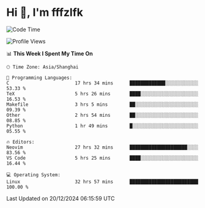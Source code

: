 # Hi 👋, I'm fffzlfk

<!--START_SECTION:waka-->
![Code Time](http://img.shields.io/badge/Code%20Time-1%2C026%20hrs%2027%20mins-blue)

![Profile Views](http://img.shields.io/badge/Profile%20Views-0-blue)

📊 **This Week I Spent My Time On** 

```text
🕑︎ Time Zone: Asia/Shanghai

💬 Programming Languages: 
C                        17 hrs 34 mins      █████████████░░░░░░░░░░░░   53.33 % 
TeX                      5 hrs 26 mins       ████░░░░░░░░░░░░░░░░░░░░░   16.53 % 
Makefile                 3 hrs 5 mins        ██░░░░░░░░░░░░░░░░░░░░░░░   09.39 % 
Other                    2 hrs 54 mins       ██░░░░░░░░░░░░░░░░░░░░░░░   08.85 % 
Python                   1 hr 49 mins        █░░░░░░░░░░░░░░░░░░░░░░░░   05.55 % 

🔥 Editors: 
Neovim                   27 hrs 32 mins      █████████████████████░░░░   83.56 % 
VS Code                  5 hrs 25 mins       ████░░░░░░░░░░░░░░░░░░░░░   16.44 % 

💻 Operating System: 
Linux                    32 hrs 57 mins      █████████████████████████   100.00 % 
```


 Last Updated on 20/12/2024 06:15:59 UTC
<!--END_SECTION:waka-->
